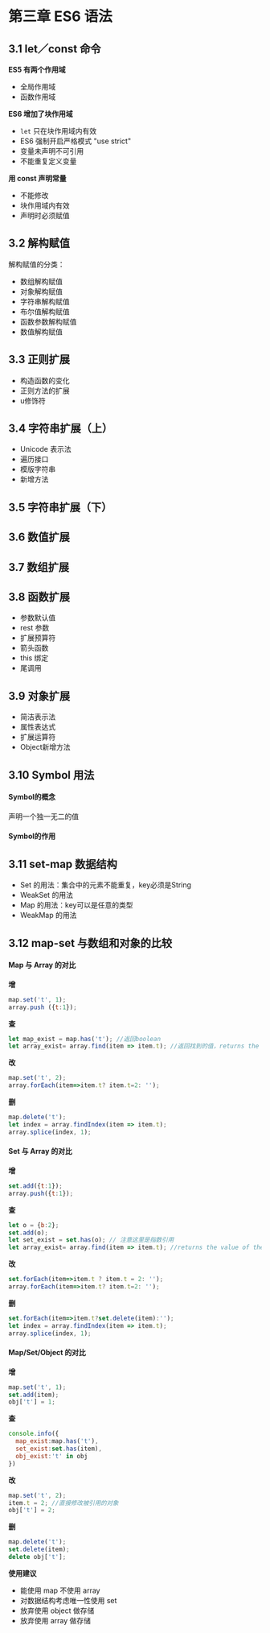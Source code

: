 # 第三章 ES6 语法

## 3.1 let／const 命令

**ES5 有两个作用域**

- 全局作用域
- 函数作用域

**ES6 增加了块作用域**

- `let` 只在块作用域内有效
- ES6 强制开启严格模式 "use strict"
- 变量未声明不可引用
- 不能重复定义变量

**用 const 声明常量**

- 不能修改
- 块作用域内有效
- 声明时必须赋值

## 3.2 解构赋值

解构赋值的分类：

- 数组解构赋值
- 对象解构赋值
- 字符串解构赋值
- 布尔值解构赋值
- 函数参数解构赋值
- 数值解构赋值

## 3.3 正则扩展

- 构造函数的变化
- 正则方法的扩展
- u修饰符

## 3.4 字符串扩展（上）

- Unicode 表示法
- 遍历接口
- 模版字符串
- 新增方法

## 3.5 字符串扩展（下）

## 3.6 数值扩展

## 3.7 数组扩展

## 3.8 函数扩展

- 参数默认值
- rest 参数
- 扩展预算符
- 箭头函数
- this 绑定
- 尾调用

## 3.9 对象扩展

- 简洁表示法
- 属性表达式
- 扩展运算符
- Object新增方法

## 3.10 Symbol 用法

#### Symbol的概念

声明一个独一无二的值

#### Symbol的作用

## 3.11 set-map 数据结构

- Set 的用法：集合中的元素不能重复，key必须是String
- WeakSet 的用法
- Map 的用法：key可以是任意的类型
- WeakMap 的用法

## 3.12 map-set 与数组和对象的比较

#### Map 与 Array 的对比

**增**

```javascript
map.set('t', 1);
array.push ({t:1});
```

**查**

```javascript
let map_exist = map.has('t'); //返回boolean
let array_exist= array.find(item => item.t); //返回找到的值，returns the value of the first element in the array that satisfies the provided testing function
```

**改**

```javascript
map.set('t', 2);
array.forEach(item=>item.t? item.t=2: '');
```

**删**

```javascript
map.delete('t');
let index = array.findIndex(item => item.t);
array.splice(index, 1);
```

#### Set 与 Array 的对比

**增**

```javascript
set.add({t:1});
array.push({t:1});
```

**查**

```javascript
let o = {b:2};
set.add(o);
let set_exist = set.has(o); // 注意这里是指数引用
let array_exist= array.find(item => item.t); //returns the value of the first element in the array that satisfies the provided testing function
```

**改**

```javascript
set.forEach(item=>item.t ? item.t = 2: '');
array.forEach(item=>item.t? item.t=2: '');
```

**删**

```javascript
set.forEach(item=>item.t?set.delete(item):'');
let index = array.findIndex(item => item.t);
array.splice(index, 1);
```

#### Map/Set/Object 的对比

**增**

```javascript
map.set('t', 1);
set.add(item);
obj['t'] = 1;
```

**查**

```javascript
console.info({
  map_exist:map.has('t'),
  set_exist:set.has(item),
  obj_exist:'t' in obj
})
```

**改**

```javascript
map.set('t', 2);
item.t = 2; //直接修改被引用的对象
obj['t'] = 2;
```

**删**

```javascript
map.delete('t');
set.delete(item);
delete obj['t'];
```

**使用建议**

- 能使用 map 不使用 array
- 对数据结构考虑唯一性使用 set
- 放弃使用 object 做存储
- 放弃使用 array 做存储
